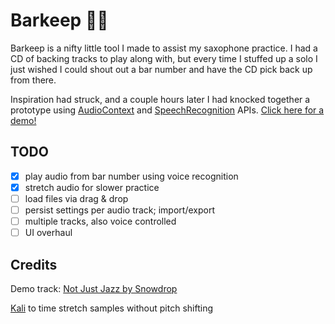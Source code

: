 # Barkeep :musical_note::saxophone:

Barkeep is a nifty little tool I made to assist my saxophone practice.
I had a CD of backing tracks to play along with, but every time I stuffed up a solo
I just wished I could shout out a bar number and have the CD pick back up from there.

Inspiration had struck, and a couple hours later I had knocked together a prototype using
[AudioContext](https://developer.mozilla.org/en/docs/Web/API/AudioContext) and
[SpeechRecognition](https://developer.mozilla.org/en-US/docs/Web/API/SpeechRecognition) APIs.
[Click here for a demo!](https://timiles.github.io/barkeep/)

## TODO
- [x] play audio from bar number using voice recognition
- [x] stretch audio for slower practice
- [ ] load files via drag & drop
- [ ] persist settings per audio track; import/export
- [ ] multiple tracks, also voice controlled
- [ ] UI overhaul

## Credits

Demo track: [Not Just Jazz by Snowdrop](https://soundcloud.com/snowdrop_jpn/not-just-jazz)

[Kali](https://github.com/Infinity/Kali) to time stretch samples without pitch shifting
